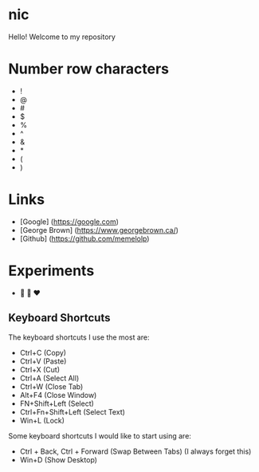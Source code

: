 # nic
Hello! Welcome to my repository

# Number row characters
- !
- @
- \#
- $
- %
- ^
- &
- \*
- (
- )

# Links
- [Google] (https://google.com)
- [George Brown] (https://www.georgebrown.ca/)
- [Github] (https://github.com/memelolp)

# Experiments
- :blue_heart: :purple_heart: :heart:

## Keyboard Shortcuts
The keyboard shortcuts I use the most are:
- Ctrl+C (Copy)
- Ctrl+V (Paste)
- Ctrl+X (Cut)
- Ctrl+A (Select All)
- Ctrl+W (Close Tab)
- Alt+F4 (Close Window)
- FN+Shift+Left (Select)
- Ctrl+Fn+Shift+Left (Select Text)
- Win+L (Lock)

Some keyboard shortcuts I would like to start using are:
- Ctrl + Back, Ctrl + Forward (Swap Between Tabs) (I always forget this)
- Win+D (Show Desktop)
